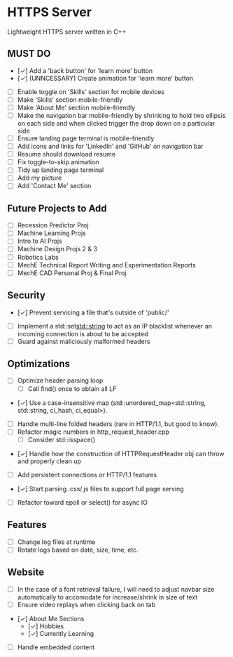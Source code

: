 # HTTPS Server
Lightweight HTTPS server written in C++

## MUST DO 
- [✓] Add a 'back button' for 'learn more' button
- [✓] (UNNCESSARY) Create animation for 'learn more' button
- [ ] Enable toggle on 'Skills' section for mobile devices
- [ ] Make 'Skills' section mobile-friendly
- [ ] Make 'About Me' section mobile-friendly
- [ ] Make the navigation bar mobile-friendly by shrinking to hold two ellipsis on each side and when clicked trigger the drop down on a particular side
- [ ] Ensure landing page terminal is mobile-friendly
- [ ] Add icons and links for 'LinkedIn' and 'GitHub' on navigation bar
- [ ] Resume should download resume
- [ ] Fix toggle-to-skip animation
- [ ] Tidy up landing page terminal
- [ ] Add my picture
- [ ] Add 'Contact Me' section

## Future Projects to Add
- [ ] Recession Predictor Proj
- [ ] Machine Learning Projs
- [ ] Intro to AI Projs
- [ ] Machine Design Projs 2 & 3
- [ ] Robotics Labs
- [ ] MechE Technical Report Writing and Experimentation Reports
- [ ] MechE CAD Personal Proj & Final Proj

## Security
- [✓] Prevent servicing a file that's outside of 'public/'
- [ ] Implement a std::set<std::string> to act as an IP blacklist whenever an incoming connection is about to be accepted
- [ ] Guard against maliciously malformed headers

## Optimizations
- [ ] Optimize header parsing loop  
  - [ ] Call find() once to obtain all LF
- [✓] Use a case-insensitive map (std::unordered_map<std::string, std::string, ci_hash, ci_equal>).
- [ ] Handle multi-line folded headers (rare in HTTP/1.1, but good to know).
- [ ] Refactor magic numbers in http_request_header.cpp
  - [ ] Consider std::isspace()
- [✓] Handle how the construction of HTTPRequestHeader obj can throw and properly clean up
- [ ] Add persistent connections or HTTP/1.1 features
- [✓] Start parsing .css/.js files to support full page serving
- [ ] Refactor toward epoll or select() for async IO

## Features
- [ ] Change log files at runtime
- [ ] Rotate logs based on date, size, time, etc.

## Website
- [ ] In the case of a font retrieval failure, I will need to adjust navbar size automatically to accomodate for increase/shrink in size of text
- [ ] Ensure video replays when clicking back on tab
- [✓] About Me Sections
  - [✓] Hobbies
  - [✓] Currently Learning
- [ ] Handle embedded content
  